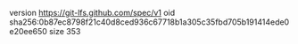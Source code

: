version https://git-lfs.github.com/spec/v1
oid sha256:0b87ec8798f21c40d8ced936c67718b1a305c35fbd705b191414ede0e20ee650
size 353
